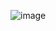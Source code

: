 
![image](https://user-images.githubusercontent.com/94230294/143448152-cb412ad4-d45f-4c35-910d-ee97fa1045d0.png)
